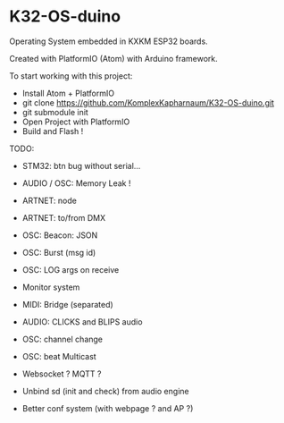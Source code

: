 # K32-OS-duino

Operating System embedded in KXKM ESP32 boards.

Created with PlatformIO (Atom) with Arduino framework.

To start working with this project:
- Install Atom + PlatformIO
- git clone https://github.com/KomplexKapharnaum/K32-OS-duino.git
- git submodule init
- Open Project with PlatformIO
- Build and Flash !


TODO:

- STM32: btn bug without serial...
- AUDIO / OSC: Memory Leak !

- ARTNET: node
- ARTNET: to/from DMX
- OSC: Beacon: JSON
- OSC: Burst (msg id)
- OSC: LOG args on receive
- Monitor system 
- MIDI: Bridge (separated)
- AUDIO: CLICKS and BLIPS audio
- OSC: channel change
- OSC: beat Multicast
- Websocket ? MQTT ?
- Unbind sd (init and check) from audio engine
- Better conf system (with webpage ? and AP ?)
